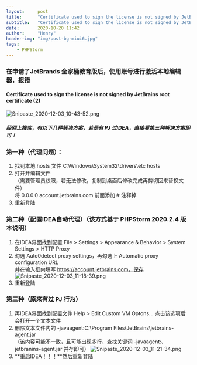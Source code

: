 ```yaml
---
layout:     post
title:      "Certificate used to sign the license is not signed by JetBrains root certificate (2)"
subtitle:   "Certificate used to sign the license is not signed by JetBrains root certificate (2)"
date:       2020-10-20 11:42
author:     "Henry"
header-img: "img/post-bg-miui6.jpg"
tags:
    - PHPStorm
---
```


### 在申请了JetBrands 全家桶教育版后，使用账号进行激活本地编辑器，报错

#### Certificate used to sign the license is not signed by JetBrains root certificate (2)

![Snipaste_2020-12-03_10-43-52.png][1]

##### 经网上搜索，有以下几种解决方案，若是有 PJ 过IDEA，直接看第三种解决方案即可！

### 第一种（代理问题）：
1. 找到本地 hosts 文件 C:\Windows\System32\drivers\etc hosts
2. 打开并编辑文件<br>（需要管理员权限，若无法修改，复制到桌面后修改完成再剪切回来替换文件）<br>将 0.0.0.0 account.jetbrains.com 前面添加 # 注释掉
3. 重新登陆

### 第二种（配置IDEA自动代理）（该方式基于 PHPStorm 2020.2.4 版本说明）
1. 在IDEA界面找到配置 File > Settings > Appearance & Behavior > System Settings > HTTP Proxy
2. 勾选 Auto0detect proxy settings，再勾选上 Automatic proxy configuration URL<br>并在输入框内填写 https://account.jetbrains.com，保存
![Snipaste_2020-12-03_11-18-39.png][2]
3. 重新登陆

### 第三种（原来有过 PJ 行为）
1. 再IDEA界面找到配置文件 Help > Edit Custom VM Optons... 点击该选项后会打开一个文本文件
2. 删除文本文件内的 -javaagent:C:\Program Files\JetBrains\jetbrains-agent.jar <br>（该内容可能不一致，且可能出现多行，查找关键词 -javaagent:、jetbranins-agent.jar 并存即可）
![Snipaste_2020-12-03_11-21-34.png][3]
3. **重启IDEA！！！**然后重新登陆<br>


  [1]: https://blog.twhmr.cn/usr/uploads/2020/12/3717081326.png
  [2]: https://blog.twhmr.cn/usr/uploads/2020/12/4022620643.png
  [3]: https://blog.twhmr.cn/usr/uploads/2020/12/2221733527.png